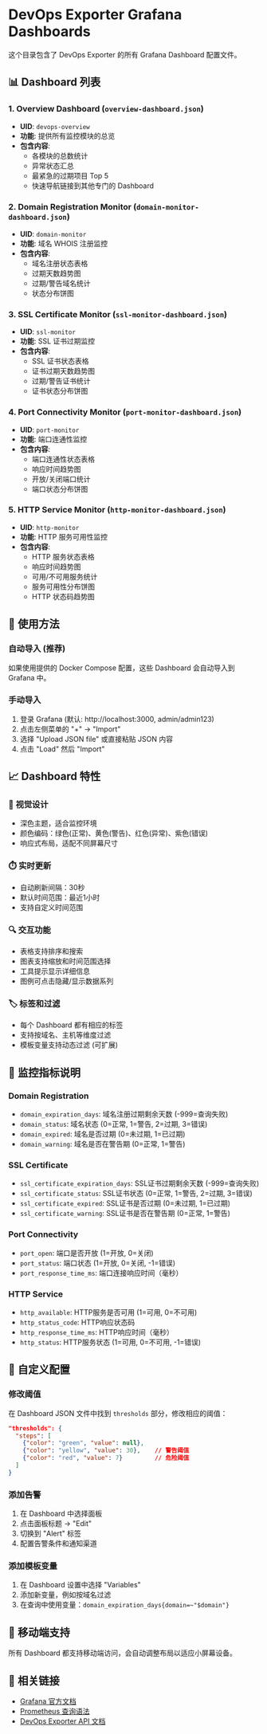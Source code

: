 # DevOps Exporter Grafana Dashboards

这个目录包含了 DevOps Exporter 的所有 Grafana Dashboard 配置文件。

## 📊 Dashboard 列表

### 1. **Overview Dashboard** (`overview-dashboard.json`)
- **UID**: `devops-overview`
- **功能**: 提供所有监控模块的总览
- **包含内容**:
  - 各模块的总数统计
  - 异常状态汇总
  - 最紧急的过期项目 Top 5
  - 快速导航链接到其他专门的 Dashboard

### 2. **Domain Registration Monitor** (`domain-monitor-dashboard.json`)
- **UID**: `domain-monitor`
- **功能**: 域名 WHOIS 注册监控
- **包含内容**:
  - 域名注册状态表格
  - 过期天数趋势图
  - 过期/警告域名统计
  - 状态分布饼图

### 3. **SSL Certificate Monitor** (`ssl-monitor-dashboard.json`)
- **UID**: `ssl-monitor`
- **功能**: SSL 证书过期监控
- **包含内容**:
  - SSL 证书状态表格
  - 证书过期天数趋势图
  - 过期/警告证书统计
  - 证书状态分布饼图

### 4. **Port Connectivity Monitor** (`port-monitor-dashboard.json`)
- **UID**: `port-monitor`
- **功能**: 端口连通性监控
- **包含内容**:
  - 端口连通性状态表格
  - 响应时间趋势图
  - 开放/关闭端口统计
  - 端口状态分布饼图

### 5. **HTTP Service Monitor** (`http-monitor-dashboard.json`)
- **UID**: `http-monitor`
- **功能**: HTTP 服务可用性监控
- **包含内容**:
  - HTTP 服务状态表格
  - 响应时间趋势图
  - 可用/不可用服务统计
  - 服务可用性分布饼图
  - HTTP 状态码趋势图

## 🚀 使用方法

### 自动导入 (推荐)
如果使用提供的 Docker Compose 配置，这些 Dashboard 会自动导入到 Grafana 中。

### 手动导入
1. 登录 Grafana (默认: http://localhost:3000, admin/admin123)
2. 点击左侧菜单的 "+" → "Import"
3. 选择 "Upload JSON file" 或直接粘贴 JSON 内容
4. 点击 "Load" 然后 "Import"

## 📈 Dashboard 特性

### 🎨 **视觉设计**
- 深色主题，适合监控环境
- 颜色编码：绿色(正常)、黄色(警告)、红色(异常)、紫色(错误)
- 响应式布局，适配不同屏幕尺寸

### ⏱️ **实时更新**
- 自动刷新间隔：30秒
- 默认时间范围：最近1小时
- 支持自定义时间范围

### 🔍 **交互功能**
- 表格支持排序和搜索
- 图表支持缩放和时间范围选择
- 工具提示显示详细信息
- 图例可点击隐藏/显示数据系列

### 🏷️ **标签和过滤**
- 每个 Dashboard 都有相应的标签
- 支持按域名、主机等维度过滤
- 模板变量支持动态过滤 (可扩展)

## 🎯 **监控指标说明**

### Domain Registration
- `domain_expiration_days`: 域名注册过期剩余天数 (-999=查询失败)
- `domain_status`: 域名状态 (0=正常, 1=警告, 2=过期, 3=错误)
- `domain_expired`: 域名是否过期 (0=未过期, 1=已过期)
- `domain_warning`: 域名是否在警告期 (0=正常, 1=警告)

### SSL Certificate
- `ssl_certificate_expiration_days`: SSL证书过期剩余天数 (-999=查询失败)
- `ssl_certificate_status`: SSL证书状态 (0=正常, 1=警告, 2=过期, 3=错误)
- `ssl_certificate_expired`: SSL证书是否过期 (0=未过期, 1=已过期)
- `ssl_certificate_warning`: SSL证书是否在警告期 (0=正常, 1=警告)

### Port Connectivity
- `port_open`: 端口是否开放 (1=开放, 0=关闭)
- `port_status`: 端口状态 (1=开放, 0=关闭, -1=错误)
- `port_response_time_ms`: 端口连接响应时间（毫秒）

### HTTP Service
- `http_available`: HTTP服务是否可用 (1=可用, 0=不可用)
- `http_status_code`: HTTP响应状态码
- `http_response_time_ms`: HTTP响应时间（毫秒）
- `http_status`: HTTP服务状态 (1=可用, 0=不可用, -1=错误)

## 🔧 **自定义配置**

### 修改阈值
在 Dashboard JSON 文件中找到 `thresholds` 部分，修改相应的阈值：

```json
"thresholds": {
  "steps": [
    {"color": "green", "value": null},
    {"color": "yellow", "value": 30},    // 警告阈值
    {"color": "red", "value": 7}         // 危险阈值
  ]
}
```

### 添加告警
1. 在 Dashboard 中选择面板
2. 点击面板标题 → "Edit"
3. 切换到 "Alert" 标签
4. 配置告警条件和通知渠道

### 添加模板变量
1. 在 Dashboard 设置中选择 "Variables"
2. 添加新变量，例如按域名过滤
3. 在查询中使用变量：`domain_expiration_days{domain=~"$domain"}`

## 📱 **移动端支持**

所有 Dashboard 都支持移动端访问，会自动调整布局以适应小屏幕设备。

## 🔗 **相关链接**

- [Grafana 官方文档](https://grafana.com/docs/)
- [Prometheus 查询语法](https://prometheus.io/docs/prometheus/latest/querying/)
- [DevOps Exporter API 文档](../../README.md#api-端点)